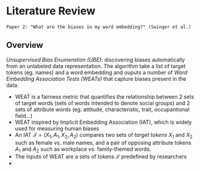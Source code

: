 # Literature Review

    Paper 2: "What are the biases in my word embedding?" (Swinger et al.)

## Overview

_Unsupervised Bias Enumeration (UBE)_: discovering biases automatically from an unlabeled data representation. The algorithm take a list of target tokens (eg. names) and a word embedding and ouputs a number of _Word Embedding Association Tests (WEATs)_ that capture biases present in the data.

- WEAT is a fairness metric that quantifies the relationship between 2 sets of target words (sets of words intended to denote social groups) and 2 sets of attribute words (eg. attitude, characteristic, trait, occupantional field...)
- WEAT inspired by Implicit Embedding Association (IAT), which is widely used for measuring human biases
- An IAT $\mathcal{T} = (X_1,A_1,X_2,A_2)$ compares two sets of _target tokens_ $X_1$ and $X_2$ such as female vs. male names, and a pair of opposing attribute tokens $A_1$ and $A_2$ such as workplace vs. family-themed words.
- The inputs of WEAT are a sets of tokens $\mathcal{T}$ predefined by researchers
-

